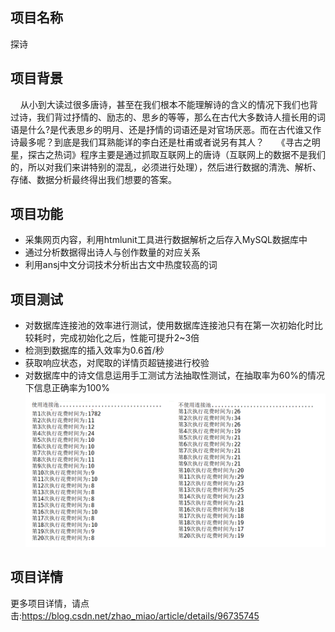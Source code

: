 ## 项目名称
探诗
## 项目背景
&nbsp;&nbsp;&nbsp;&nbsp;从小到大读过很多唐诗，甚至在我们根本不能理解诗的含义的情况下我们也背过诗，我们背过抒情的、励志的、思乡的等等，那么在古代大多数诗人擅长用的词语是什么?是代表思乡的明月、还是抒情的词语还是对官场厌恶。而在古代谁又作诗最多呢？到底是我们耳熟能详的李白还是杜甫或者说另有其人？
&nbsp;&nbsp;&nbsp;&nbsp;《寻古之明星，探古之热词》程序主要是通过抓取互联网上的唐诗（互联网上的数据不是我们的，所以对我们来讲特别的混乱，必须进行处理），然后进行数据的清洗、解析、存储、数据分析最终得出我们想要的答案。
## 项目功能
 - 采集网页内容，利用htmlunit工具进行数据解析之后存入MySQL数据库中
 - 通过分析数据得出诗人与创作数量的对应关系
 - 利用ansj中文分词技术分析出古文中热度较高的词
## 项目测试
- 对数据库连接池的效率进行测试，使用数据库连接池只有在第一次初始化时比较耗时，完成初始化之后，性能可提升2~3倍 
- 检测到数据库的插入效率为0.6首/秒 
- 获取响应状态，对爬取的详情页超链接进行校验 
- 对数据库中的诗文信息运用手工测试方法抽取性测试，在抽取率为60%的情况下信息正确率为100% 
![](images/test1.PNG)

## 项目详情
更多项目详情，请点击:https://blog.csdn.net/zhao_miao/article/details/96735745
